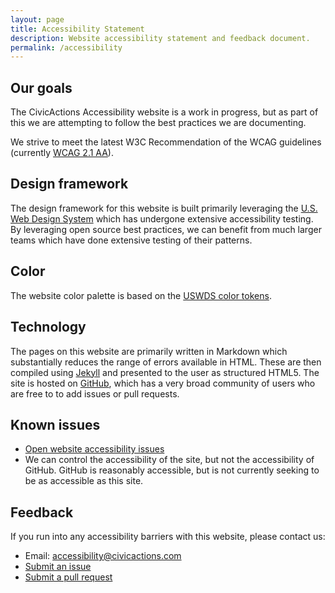 ```yaml
---
layout: page
title: Accessibility Statement
description: Website accessibility statement and feedback document.
permalink: /accessibility
---
```


## Our goals

The CivicActions Accessibility website is a work in progress, but as part of this we are attempting to follow the best practices we are documenting.

We strive to meet the latest W3C Recommendation of the WCAG guidelines (currently [WCAG 2.1 AA](https://www.w3.org/TR/WCAG21/)).

## Design framework

The design framework for this website is built primarily leveraging the [U.S. Web Design System](https://designsystem.digital.gov/) which has undergone extensive accessibility testing. By leveraging open source best practices, we can benefit from much larger teams which have done extensive testing of their patterns.


## Color

The website color palette is based on the [USWDS color tokens](https://designsystem.digital.gov/design-tokens/color/system-tokens/).


## Technology

The pages on this website are primarily written in Markdown which substantially reduces the range of errors available in HTML. These are then compiled using <a href="https://jekyllrb.com/">Jekyll</a> and presented to the user as structured HTML5. The site is hosted on <a href="https://github.com">GitHub</a>, which has a very broad community of users who are free to to add issues or pull requests. 

## Known issues

* [Open website accessibility issues](https://github.com/CivicActions/accessibility/labels/accessibility)
* We can control the accessibility of the site, but not the accessibility of GitHub. GitHub is reasonably accessible, but is not currently seeking to be as accessible as this site.

## Feedback

If you run into any accessibility barriers with this website, please contact us:

* Email: [accessibility@civicactions.com](mailto:accessibility@civicactions.com)
* [Submit an issue](https://github.com/CivicActions/accessibility/issues)
* [Submit a pull request](https://docs.github.com/en/github/collaborating-with-issues-and-pull-requests/creating-a-pull-request)
